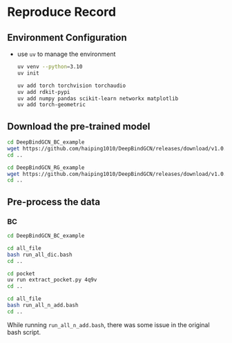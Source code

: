 # Reproduce Record

## Environment Configuration

- use `uv` to manage the environment

    ```bash
    uv venv --python=3.10
    uv init
    ```

    ```bash
    uv add torch torchvision torchaudio
    uv add rdkit-pypi
    uv add numpy pandas scikit-learn networkx matplotlib
    uv add torch-geometric
    ```

## Download the pre-trained model

```bash
cd DeepBindGCN_BC_example
wget https://github.com/haiping1010/DeepBindGCN/releases/download/v1.0.0/full_model_out2000_BC.model
cd ..
```

```bash
cd DeepBindGCN_RG_example
wget https://github.com/haiping1010/DeepBindGCN/releases/download/v1.0.0/full_model_out2000_RG.model
cd ..
```

## Pre-process the data

### BC

```bash
cd DeepBindGCN_BC_example
```

```bash
cd all_file
bash run_all_dic.bash
cd ..
```

```bash
cd pocket
uv run extract_pocket.py 4q9v
cd ..
```

```bash
cd all_file
bash run_all_n_add.bash
cd ..
```

While running `run_all_n_add.bash`, there was some issue in the original bash script.

